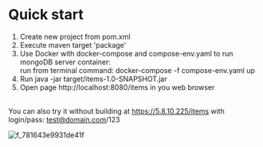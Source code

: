 # Quick start

1. Create new project from pom.xml<br>
2. Execute maven target 'package'<br>
3. Use Docker with docker-compose and compose-env.yaml to run mongoDB server container:<br>
	run from terminal command: docker-compose -f compose-env.yaml up<br>
3. Run java -jar target/items-1.0-SNAPSHOT.jar<br>
3. Open page http://localhost:8080/items in you web browser<br><br>

You can also try it without building at https://5.8.10.225/items with login/pass: test@domain.com/123

![f_781643e9931de41f](https://github.com/ickee953/items/assets/152408327/adf2be52-368b-41c6-b52b-a720efb5cfe0)
